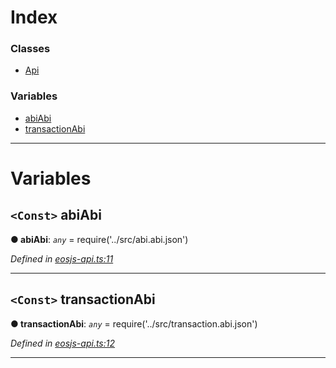 

# Index

### Classes

* [Api](../classes/api.api-1.md)

### Variables

* [abiAbi](api.md#abiabi)
* [transactionAbi](api.md#transactionabi)

---

# Variables

<a id="abiabi"></a>

## `<Const>` abiAbi

**● abiAbi**: *`any`* =  require('../src/abi.abi.json')

*Defined in [eosjs-api.ts:11](https://github.com/EOSIO/eosjs/blob/a2c7836/src/eosjs-api.ts#L11)*

___
<a id="transactionabi"></a>

## `<Const>` transactionAbi

**● transactionAbi**: *`any`* =  require('../src/transaction.abi.json')

*Defined in [eosjs-api.ts:12](https://github.com/EOSIO/eosjs/blob/a2c7836/src/eosjs-api.ts#L12)*

___

